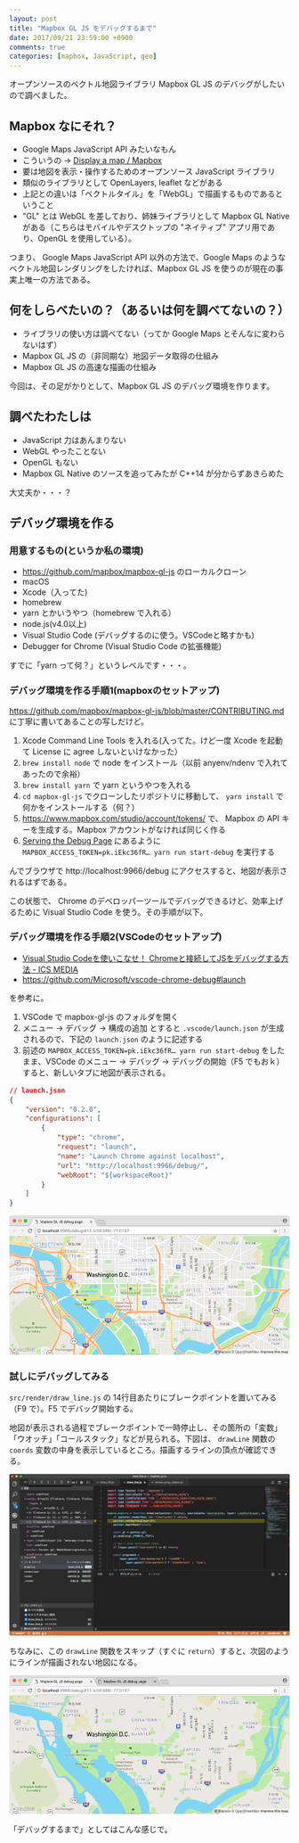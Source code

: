 ```yaml
---
layout: post
title: "Mapbox GL JS をデバッグするまで"
date: 2017/09/21 23:59:00 +0900
comments: true
categories: [mapbox, JavaScript, geo]
---
```

オープンソースのベクトル地図ライブラリ Mapbox GL JS のデバッグがしたいので調べました。

<!--more-->

## Mapbox なにそれ？

* Google Maps JavaScript API みたいなもん
* こういうの → [Display a map / Mapbox](https://www.mapbox.com/mapbox-gl-js/examples/)
* 要は地図を表示・操作するためのオープンソース JavaScript ライブラリ
* 類似のライブラリとして OpenLayers, leaflet などがある
* 上記との違いは「ベクトルタイル」を「WebGL」で描画するものであるということ
* "GL" とは WebGL を差しており、姉妹ライブラリとして Mapbox GL Native がある（こちらはモバイルやデスクトップの "ネイティブ" アプリ用であり、OpenGL を使用している）。

つまり、 Google Maps JavaScript API 以外の方法で、Google Maps のようなベクトル地図レンダリングをしたければ、Mapbox GL JS を使うのが現在の事実上唯一の方法である。

## 何をしらべたいの？（あるいは何を調べてないの？）

* ライブラリの使い方は調べてない（ってか Google Maps とそんなに変わらないはず）
* Mapbox GL JS の（非同期な）地図データ取得の仕組み
* Mapbox GL JS の高速な描画の仕組み

今回は、その足がかりとして、Mapbox GL JS のデバッグ環境を作ります。

## 調べたわたしは

* JavaScript 力はあんまりない
* WebGL やったことない
* OpenGL もない
* Mapbox GL Native のソースを追ってみたが C++14 が分からずあきらめた

大丈夫か・・・？

## デバッグ環境を作る

### 用意するもの(というか私の環境)

* https://github.com/mapbox/mapbox-gl-js のローカルクローン
* macOS
* Xcode（入ってた)
* homebrew
* yarn とかいうやつ（homebrew で入れる）
* node.js(v4.0以上)
* Visual Studio Code (デバッグするのに使う。VSCodeと略すかも)
* Debugger for Chrome (Visual Studio Code の拡張機能)

すでに「yarn って何？」というレベルです・・・。

### デバッグ環境を作る手順1(mapboxのセットアップ)

https://github.com/mapbox/mapbox-gl-js/blob/master/CONTRIBUTING.md に丁寧に書いてあることの写しだけど。

1. Xcode Command Line Tools を入れる(入ってた。けど一度 Xcode を起動て License に agree しないといけなかった）
2. ``brew install node`` で node をインストール（以前 anyenv/ndenv で入れてあったので余裕）
3. ``brew install yarn`` で yarn というやつを入れる
4. ``cd mapbox-gl-js`` でクローンしたリポジトリに移動して、 ``yarn install`` で何かをインストールする（何？）
5. https://www.mapbox.com/studio/account/tokens/ で、 Mapbox の API キーを生成する。Mapbox アカウントがなければ同じく作る
6. [Serving the Debug Page](https://github.com/mapbox/mapbox-gl-js/blob/master/CONTRIBUTING.md#serving-the-debug-page) にあるように ``MAPBOX_ACCESS_TOKEN=pk.iEkc36fR… yarn run start-debug`` を実行する

んでブラウザで http://localhost:9966/debug にアクセスすると、地図が表示されるはずである。

この状態で、 Chrome のデベロッパーツールでデバッグできるけど、効率上げるために Visual Studio Code を使う。その手順が以下。

### デバッグ環境を作る手順2(VSCodeのセットアップ)

* [Visual Studio Codeを使いこなせ！ Chromeと接続してJSをデバッグする方法 - ICS MEDIA](https://ics.media/entry/11356)
* https://github.com/Microsoft/vscode-chrome-debug#launch

を参考に。

1. VSCode で mapbox-gl-js のフォルダを開く
2. メニュー → デバッグ → 構成の追加 とすると ``.vscode/launch.json`` が生成されるので、下記の ``launch.json`` のように記述する
3. 前述の ``MAPBOX_ACCESS_TOKEN=pk.iEkc36fR… yarn run start-debug`` をしたまま、VSCode のメニュー → デバッグ → デバッグの開始（F5 でもおｋ）すると、新しいタブに地図が表示される。

```json
// launch.json
{
    "version": "0.2.0",
    "configurations": [
        {
            "type": "chrome",
            "request": "launch",
            "name": "Launch Chrome against localhost",
            "url": "http://localhost:9966/debug/",
            "webRoot": "${workspaceRoot}"
        }
    ]
}
```

![how_to_debugging_mapbox_gl_js_01.png](/assets/images/posts/how_to_debugging_mapbox_gl_js_01.png)

### 試しにデバッグしてみる

``src/render/draw_line.js`` の 14行目あたりにブレークポイントを置いてみる（F9 で）。F5 でデバッグ開始する。

地図が表示される過程でブレークポイントで一時停止し、その箇所の「変数」「ウオッチ」「コールスタック」などが見られる。下図は、 ``drawLine`` 関数の ``coords`` 変数の中身を表示しているところ。描画するラインの頂点が確認できる。

![how_to_debugging_mapbox_gl_js_02.png](/assets/images/posts/how_to_debugging_mapbox_gl_js_02.png)

ちなみに、この ``drawLine`` 関数をスキップ（すぐに ``return``）すると、次図のようにラインが描画されない地図になる。

![how_to_debugging_mapbox_gl_js_03.png](/assets/images/posts/how_to_debugging_mapbox_gl_js_03.png)

「デバッグするまで」としてはこんな感じで。
